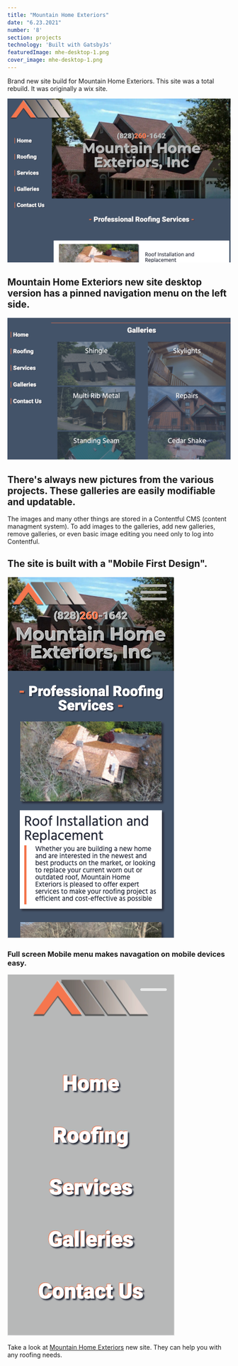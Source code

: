 ```yaml
---
title: "Mountain Home Exteriors"
date: "6.23.2021"
number: '8'
section: projects
technology: 'Built with GatsbyJs'
featuredImage: mhe-desktop-1.png 
cover_image: mhe-desktop-1.png
---
```

Brand new site build for Mountain Home Exteriors.  This site was a total rebuild.  It was originally a wix site. 

![desktop screen shot](mhe-desktop-1.png)
## Mountain Home Exteriors new site desktop version has a pinned navigation menu on the left side.  
![desktop screen shot](mhe-desktop-2.png)
## There's always new pictures from the various projects. These galleries are easily modifiable and updatable.
The images and many other things are stored in a Contentful CMS (content managment system). To add images to the galleries, add new galleries, remove galleries, or even basic image editing you need only to log into Contentful.  
## The site is built with a "Mobile First Design". 
![Mobile Screen shot](mhe-mobile-1.png)
### Full screen Mobile menu makes navagation on mobile devices easy.
![Mobile Screen Shot](mhe-mobile-2.png)

Take a look at [Mountain Home Exteriors](https://www.mountainhomeext.com/) new site. They can help you with any roofing needs. 